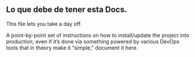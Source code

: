 ## Lo que debe de tener esta Docs. 
This file lets you take a day off.

A point-by-point set of instructions on how to install/update the project into production, 
even if it’s done via something powered by various DevOps tools that in theory make it “simple,” 
document it here.